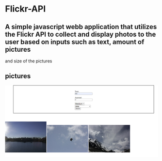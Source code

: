 # Flickr-API


## A simple javascript webb application that utilizes the Flickr API to collect and display photos to the user based on inputs such as text, amount of pictures
and size of the pictures

## pictures

![Example image](https://github.com/tobleroo/Flickr-API/blob/main/flick-api-demo.png?raw=true)
